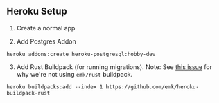 

## Heroku Setup 

1. Create a normal app

2. Add Postgres Addon

```
heroku addons:create heroku-postgresql:hobby-dev
```

3. Add Rust Buildpack (for running migrations). Note: See [this issue](https://github.com/emk/heroku-buildpack-rust/issues/40) 
for why we're not using `emk/rust` buildpack. 

```
heroku buildpacks:add --index 1 https://github.com/emk/heroku-buildpack-rust
```